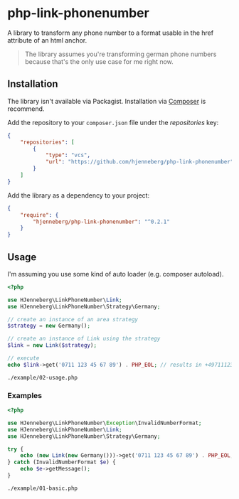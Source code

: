 # php-link-phonenumber

A library to transform any phone number to a format usable in the href attribute of an html anchor.

> The library assumes you're transforming german phone numbers because that's the only use case for me right now. 

## Installation

The library isn't available via Packagist. Installation via [Composer](https://getcomposer.org) is recommend.
 
Add the repository to your `composer.json` file under the _repositories_ key:

```json
{
    "repositories": [
        {
            "type": "vcs",
            "url": "https://github.com/hjenneberg/php-link-phonenumber"
        }
    ]
}
```

Add the library as a dependency to your project:

```json
{
    "require": {
        "hjenneberg/php-link-phonenumber": "^0.2.1"
    }
}
```

## Usage

I'm assuming you use some kind of auto loader (e.g. composer autoload).

```php
<?php

use HJenneberg\LinkPhoneNumber\Link;
use HJenneberg\LinkPhoneNumber\Strategy\Germany;

// create an instance of an area strategy
$strategy = new Germany();

// create an instance of Link using the strategy
$link = new Link($strategy);

// execute
echo $link->get('0711 123 45 67 89') . PHP_EOL; // results in +49711123456789
```
`./example/02-usage.php`

### Examples

```php
<?php

use HJenneberg\LinkPhoneNumber\Exception\InvalidNumberFormat;
use HJenneberg\LinkPhoneNumber\Link;
use HJenneberg\LinkPhoneNumber\Strategy\Germany;

try {
    echo (new Link(new Germany()))->get('0711 123 45 67 89') . PHP_EOL; // results in +49711123456789
} catch (InvalidNumberFormat $e) {
    echo $e->getMessage();
}
```
`./example/01-basic.php`

